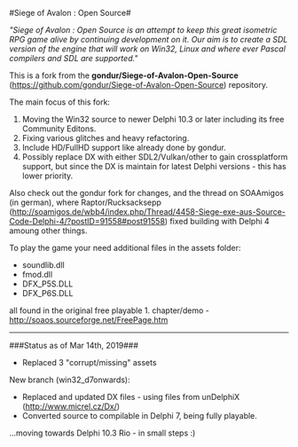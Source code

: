 #Siege of Avalon : Open Source#

_"Siege of Avalon : Open Source is an attempt to keep this great isometric RPG game alive by continuing development on it. Our aim is to create a SDL version of the engine that will work on Win32, Linux and where ever Pascal compilers and SDL are supported."_

This is a fork from the **gondur/Siege-of-Avalon-Open-Source** (https://github.com/gondur/Siege-of-Avalon-Open-Source) repository.

The main focus of this fork: 

1. Moving the Win32 source to newer Delphi 10.3 or later including its free Community Editons.
2. Fixing various glitches and heavy refactoring.
3. Include HD/FullHD support like already done by gondur.
4. Possibly replace DX with either SDL2/Vulkan/other to gain crossplatform support, but since the DX is maintain for latest Delphi versions - this has lower priority.

Also check out the gondur fork for changes, and the thread on SOAAmigos (in german), where Raptor/Rucksacksepp (http://soamigos.de/wbb4/index.php/Thread/4458-Siege-exe-aus-Source-Code-Delphi-4/?postID=91558#post91558) fixed building with Delphi 4 amoung other things.

To play the game your need additional files in the assets folder:
- soundlib.dll
- fmod.dll
- DFX_P5S.DLL
- DFX_P6S.DLL

all found in the original free playable 1. chapter/demo - http://soaos.sourceforge.net/FreePage.htm

---

###Status as of Mar 14th, 2019###

- Replaced 3 "corrupt/missing" assets

New branch (win32_d7onwards):

- Replaced and updated DX files - using files from unDelphiX (http://www.micrel.cz/Dx/)
- Converted source to compilable in Delphi 7, being fully playable.

...moving towards Delphi 10.3 Rio - in small steps :)